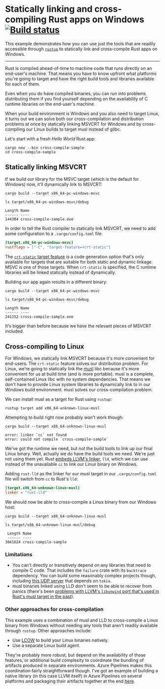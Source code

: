 # Statically linking and cross-compiling Rust apps on Windows [![Build status](https://ci.appveyor.com/api/projects/status/ku7y70c7jwp8x7i8?svg=true)](https://ci.appveyor.com/project/KodrAus/cross-compile-example)

This example demonstrates how you can use just the tools that are readily accessible through [`rustup`](https://rustup.rs) to statically link and cross-compile Rust apps on Windows.

-----

Rust is compiled ahead-of-time to machine code that runs directly on an end-user's machine. That means you have to know upfront what platforms you're going to target and have the right build tools and libraries available for each of them.

Even when you do have compiled binaries, you can run into problems distributing them if you find yourself depending on the availability of C runtime libraries on the end-user's machine.

When your build environment is Windows and you also need to target Linux, it turns out we can solve both our cross-compilation and distribution problems at once by statically linking MSVCRT for Windows and by cross-compiling our Linux builds to target musl instead of glibc.

Let's start with a fresh _Hello World_ Rust app:

```shell
cargo new --bin cross-compile-sample
cd cross-compile-sample
```

## Statically linking MSVCRT

If we build our library for the MSVC target (which is the default for Windows) now, it'll dynamically link to MSVCRT:

```shell
cargo build --target x86_64-pc-windows-msvc
```

```shell
ls target/x86_64-pc-windows-msvc/debug
```

```shell
Length Name
------ ----
144384 cross-compile-sample.exe
```

In order to tell the Rust compiler to statically link MSVCRT, we need to add some configuration to a `.cargo/config.toml` file:

```toml
[target.x86_64-pc-windows-msvc]
rustflags = ["-C", "target-feature=+crt-static"]
```

The [`crt-static` target feature](https://github.com/rust-lang/rfcs/blob/master/text/1721-crt-static.md) is a code generation option that's only available for targets that are suitable for both static and dynamic linkage. MSVC is one of those targets. When `crt-static` is specified, the C runtime libraries will be linked statically instead of dynamically.

Building our app again results in a different binary:

```shell
cargo build --target x86_64-pc-windows-msvc
```

```shell
ls target/x86_64-pc-windows-msvc/debug
```

```shell
Length Name
------ ----
241152 cross-compile-sample.exe
```

It's bigger than before because we have the relevant pieces of MSVCRT included.

## Cross-compiling to Linux

For Windows, we statically link MSVCRT because it's more convenient for end-users. The `crt-static` feature solves our distribution problem. For Linux, we're going to statically link the [musl](https://www.musl-libc.org/intro.html) libc because it's more convenient for us at build time (and is more portable). musl is a complete, self-contained Linux libc with no system dependencies. That means we don't have to provide Linux system libraries to dynamically link to in our Windows build environment. musl solves our cross-compilation problem.

We can install musl as a target for Rust using `rustup`:

```shell
rustup target add x86_64-unknown-linux-musl
```

Attempting to build right now probably won't work though:

```shell
cargo build --target x86_64-unknown-linux-musl
```

```shell
error: linker `cc` not found
error: could not compile `cross-compile-sample`
```

We've got the runtime we need, but not the build tools to link up our final Linux binary. Well, actually we do have the build tools we need. We're just not using them yet. Rust [embeds LLVM's linker](https://github.com/rust-lang/rust/issues/39915), `lld`, which we can use instead of the unavailable `cc` to link our Linux binary on Windows.

Adding `rust-lld` as the linker for our musl target in our `.cargo/config.toml` file will switch from `cc` to Rust's `lld`:

```toml
[target.x86_64-unknown-linux-musl]
linker = "rust-lld"
```

We should now be able to cross-compile a Linux binary from our Windows host:

```shell
cargo build --target x86_64-unknown-linux-musl
```

```shell
ls target/x86_64-unknown-linux-musl/debug
```

```shell
 Length Name
 ------ ----
3041624 cross-compile-sample
```

### Limitations

- You can't directly or transitively depend on any libraries that need to compile C code. That includes the `failure` crate with its `backtrace` dependency. You can build some reasonably complex projects though, including [this UDP server](https://github.com/datalust/sqelf) that depends on `tokio`.
- musl binaries linked using LLD don't seem to be able to recover from panics (there's been [problems with LLVM's `libunwind` port that's used in Rust's musl target in the past](https://github.com/rust-lang/rust/issues/35599)).

### Other approaches for cross-compilation

This example uses a combination of musl and LLD to cross-compile a Linux binary from Windows without needing any tools that aren't readily available through `rustup`. Other approaches include:

- Use [LCOW](https://docs.microsoft.com/en-us/virtualization/windowscontainers/deploy-containers/linux-containers) to build your Linux binaries natively.
- Use a separate Linux build agent.

They're probably more robust, but depend on the availability of those features, or additional build complexity to coordinate the bundling of artifacts produced in separate environments. Azure Pipelines makes this coordination fairly straightforward though. I've got an example of building a native library (in this case LLVM itself) in Azure Pipelines on several platforms and packaging their artifacts together at the end [here](https://github.com/KodrAus/libllvm).
